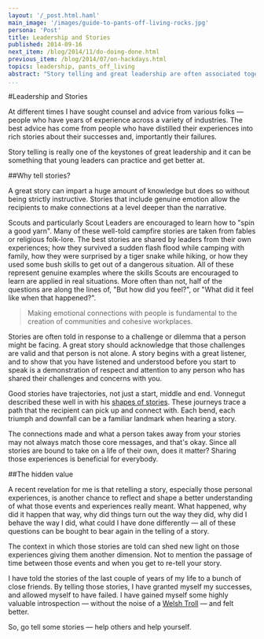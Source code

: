 ```yaml
---
layout: '/_post.html.haml'
main_image: '/images/guide-to-pants-off-living-rocks.jpg'
persona: 'Post'
title: Leadership and Stories
published: 2014-09-16
next_item: /blog/2014/11/do-doing-done.html
previous_item: /blog/2014/07/on-hackdays.html
topics: leadership, pants_off_living
abstract: "Story telling and great leadership are often associated together. Great stories are beneficial not just for the audience but also the narrator."
...
```

#Leadership and Stories

At different times I have sought counsel and advice from various folks — people who have years of experience across a variety of industries. The best advice has come from people who have distilled their experiences into rich stories about their successes and, importantly their failures.

Story telling is really one of the keystones of great leadership and it can be something that young leaders can practice and get better at.

##Why tell stories?

A great story can impart a huge amount of knowledge but does so without being strictly instructive. Stories that include genuine emotion allow the recipients to make connections at a level deeper than the narrative.

Scouts and particularly Scout Leaders are encouraged to learn how to "spin a good yarn". Many of these well-told campfire stories are taken from fables or religious folk-lore. The best stories are shared by leaders from their own experiences; how they survived a sudden flash flood while camping with family, how they were surprised by a tiger snake while hiking, or how they used some bush skills to get out of a dangerous situation. All of these represent genuine examples where the skills Scouts are encouraged to learn are applied in real situations. More often than not, half of the questions are along the lines of, "But how did you feel?", or "What did it feel like when that happened?".

> Making emotional connections with people is fundamental to the creation of communities and cohesive workplaces.

Stories are often told in response to a challenge or dilemma that a person might be facing. A great story should acknowledge that those challenges are valid and that person is not alone. A story begins with a great listener, and to show that you have listened and understood before you start to speak is a demonstration of respect and attention to any person who has shared their challenges and concerns with you.
 
Good stories have trajectories, not just a start, middle and end. Vonnegut described these well in with his [shapes of stories](http://www.openculture.com/2014/02/kurt-vonnegut-masters-thesis-rejected-by-u-chicago.html). These journeys trace a path that the recipient can pick up and connect with. Each bend, each triumph and downfall can be a familiar landmark when hearing a story.

The connections made and what a person takes away from your stories may not always match those core messages, and that's okay. Since all stories are bound to take on a life of their own, does it matter? Sharing those experiences is beneficial for everybody.

##The hidden value

A recent revelation for me is that retelling a story, especially those personal experiences, is another chance to reflect and shape a better understanding of what those events and experiences really meant. What happened, why did it happen that way, why did things turn out the way they did, why did I behave the way I did, what could I have done differently — all of these questions can be bought to bear again in the telling of a story.

The context in which those stories are told can shed new light on those experiences giving them another dimension. Not to mention the passage of time between those events and when you get to re-tell your story.

I have told the stories of the last couple of years of my life to a bunch of close friends. By telling those stories, I have granted myself my successes, and allowed myself to have failed. I have gained myself some highly valuable introspection — without the noise of a [Welsh Troll](http://www.merlinmann.com/roderick/ep-55-a-welsh-troll.html) — and felt better.

So, go tell some stories — help others and help yourself.

